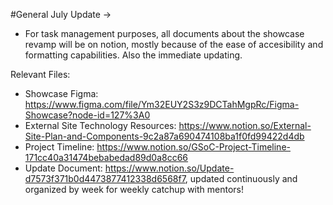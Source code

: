 #General July Update ->
- For task management purposes, all documents about the showcase revamp will be on notion, mostly because of the ease of accesibility and formatting capabilities. Also the immediate updating.

Relevant Files:
- Showcase Figma: https://www.figma.com/file/Ym32EUY2S3z9DCTahMgpRc/Figma-Showcase?node-id=127%3A0
- External Site Technology Resources: https://www.notion.so/External-Site-Plan-and-Components-9c2a87a690474108ba1f0fd99422d4db
- Project Timeline: https://www.notion.so/GSoC-Project-Timeline-171cc40a31474bebabedad89d0a8cc66
- Update Document: https://www.notion.so/Update-d7573f371b0d4473877412338d6568f7, updated continuously and organized by week for weekly catchup with mentors!